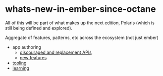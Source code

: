 # whats-new-in-ember-since-octane

All of this will be part of what makes up the next edition, Polaris (which is still being defined and explored).

Aggregate of features, patterns, etc across the ecosystem (not just ember)

- app authoring
  - [discouraged and replacement APIs](./replacements.md)
  - [new features](./new-features.md)
- [tooling](./tooling.md)
- [learning](./learning.md)

